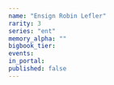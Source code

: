 ```yaml
---
name: "Ensign Robin Lefler"
rarity: 3
series: "ent"
memory_alpha: ""
bigbook_tier:
events:
in_portal:
published: false
---
```

